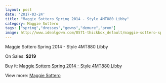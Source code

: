 ```yaml
---
layout: post
date: '2017-03-24'
title: "Maggie Sottero Spring 2014 - Style 4MT880 Libby"
category: Maggie Sottero
tags: ["spring","dresses","gowns","demure","prom"]
image: http://www.idealgown.com/8571-thickbox_default/maggie-sottero-spring-2014-style-4mt880-libby.jpg
---
```

Maggie Sottero Spring 2014 - Style 4MT880 Libby

On Sales: **$219**
<a href="https://www.idealgown.com/en/maggie-sottero/3557-maggie-sottero-spring-2014-style-4mt880-libby.html"><amp-img layout="responsive" width="600" height="600" src="//www.idealgown.com/8571-thickbox_default/maggie-sottero-spring-2014-style-4mt880-libby.jpg" alt="Maggie Sottero Spring 2014 - Style 4MT880 Libby 0" /></a>
<a href="https://www.idealgown.com/en/maggie-sottero/3557-maggie-sottero-spring-2014-style-4mt880-libby.html"><amp-img layout="responsive" width="600" height="600" src="//www.idealgown.com/8572-thickbox_default/maggie-sottero-spring-2014-style-4mt880-libby.jpg" alt="Maggie Sottero Spring 2014 - Style 4MT880 Libby 1" /></a>

Buy it: [Maggie Sottero Spring 2014 - Style 4MT880 Libby](https://www.idealgown.com/en/maggie-sottero/3557-maggie-sottero-spring-2014-style-4mt880-libby.html "Maggie Sottero Spring 2014 - Style 4MT880 Libby")

View more: [Maggie Sottero](https://www.idealgown.com/en/45-maggie-sottero "Maggie Sottero")